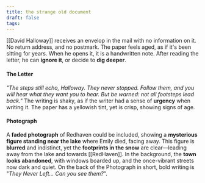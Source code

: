 ```yaml
---
title: the strange old document
draft: false
tags:
---
```


[[David Halloway]] receives an envelop in the mail with no information on it. No return address, and no postmark. The paper feels aged, as if it's been sitting for years. When he opens it, it is a handwritten note. After reading the letter, he can **ignore it**, or decide to **dig deeper**.

#### **The Letter**
_"The steps still echo, Halloway. They never stopped. Follow them, and you will hear what they want you to hear. But be warned: not all footsteps lead back."_
The writing is shaky, as if the writer had a sense of **urgency** when writing it. The paper has a yellowish tint, yet is crisp, showing signs of age.

#### **Photograph**
A **faded photograph** of Redhaven could be included, showing a **mysterious figure standing near the lake** where Emily died, facing away. This figure is **blurred** and indistinct, yet the **footprints in the snow** are clear—leading away from the lake and towards [[RedHaven]]. In the background, the **town looks abandoned**, with windows boarded up, and the once-vibrant streets now dark and quiet. On the back of the Photograph in short, bold writing is "_They Never Left... Can you see them?_".